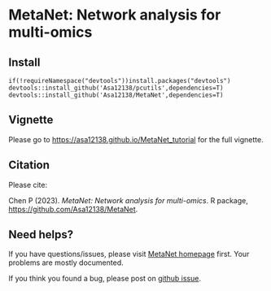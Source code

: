 # MetaNet: Network analysis for multi-omics

## Install

```         
if(!requireNamespace("devtools"))install.packages("devtools")
devtools::install_github('Asa12138/pcutils',dependencies=T)
devtools::install_github('Asa12138/MetaNet',dependencies=T)
```

## Vignette

Please go to <https://asa12138.github.io/MetaNet_tutorial> for the full vignette.

## Citation

Please cite:

Chen P (2023). *MetaNet: Network analysis for multi-omics*. R package, <https://github.com/Asa12138/MetaNet>.

## Need helps?

If you have questions/issues, please visit [MetaNet homepage](https://asa12138.github.io/MetaNet_tutorial) first. Your problems are mostly documented.

If you think you found a bug, please post on [github issue](https://github.com/Asa12138/MetaNet/issues).

